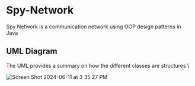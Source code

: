 # Spy-Network
Spy Network is a communication network using OOP design patterns in Java

## UML Diagram
The UML provides a summary on how the different classes are structures \

![Screen Shot 2024-06-11 at 3 35 27 PM](https://github.com/RafikTawfik2002/Spy-Network/assets/82530064/04b814e4-6738-4b10-88fd-445055d9ab00)
